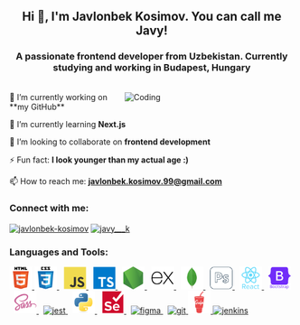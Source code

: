<h2 align="center">Hi 👋, I'm Javlonbek Kosimov. You can call me Javy!</h2>
<h3 align="center">A passionate frontend developer from Uzbekistan. Currently studying and working in Budapest, Hungary</h3>
<div>&nbsp;</div>
<div>
  <img align="right" alt="Coding" width="300"   src="https://media.giphy.com/media/qgQUggAC3Pfv687qPC/giphy.gif"> 
🔭 I’m currently working on **my GitHub**

🌱 I’m currently learning **Next.js**

👯 I’m looking to collaborate on **frontend development**

⚡ Fun fact: **I look younger than my actual age :)**

📫 How to reach me: **javlonbek.kosimov.99@gmail.com**


<h3 align="left">Connect with me:</h3>
<p align="left">
<a href="https://linkedin.com/in/javlonbek-kosimov" target="blank"><img align="center" src="https://raw.githubusercontent.com/rahuldkjain/github-profile-readme-generator/master/src/images/icons/Social/linked-in-alt.svg" alt="javlonbek-kosimov" height="30" width="40" /></a>
<a href="https://instagram.com/javy___k" target="blank"><img align="center" src="https://raw.githubusercontent.com/rahuldkjain/github-profile-readme-generator/master/src/images/icons/Social/instagram.svg" alt="javy___k" height="30" width="40" /></a>
</p>
<h3 align="left">Languages and Tools:</h3>
<p align="left"> 
  <a href="https://www.w3.org/html/" target="_blank" rel="noreferrer"> 
    <img src="https://raw.githubusercontent.com/devicons/devicon/master/icons/html5/html5-original-wordmark.svg" alt="html5" width="40" height="40"/> 
  </a> 
  <a href="https://www.w3schools.com/css/" target="_blank" rel="noreferrer"> 
    <img src="https://raw.githubusercontent.com/devicons/devicon/master/icons/css3/css3-original-wordmark.svg" alt="css3" width="40" height="40"/> 
  </a> 
  &nbsp; 
  <a href="https://developer.mozilla.org/en-US/docs/Web/JavaScript" target="_blank" rel="noreferrer"> 
    <img src="https://raw.githubusercontent.com/devicons/devicon/master/icons/javascript/javascript-original.svg" alt="javascript" width="40" height="40"/> 
  </a> 
  &nbsp; 
  <a href="https://www.typescriptlang.org/" target="_blank" rel="noreferrer"> 
    <img src="https://raw.githubusercontent.com/devicons/devicon/master/icons/typescript/typescript-original.svg" alt="typescript" width="40" height="40"/> 
  </a>
  &nbsp;
  <a href="https://www.nodejs.org/en" target="_blank" rel="noreferrer"> 
    <img src="https://raw.githubusercontent.com/devicons/devicon/master/icons/nodejs/nodejs-original.svg" alt="nodejs" width="40" height="40"/> 
  </a>
  &nbsp;
  <a href="https://expressjs.com/" target="_blank" rel="noopener noreferrer"> 
    <img src="https://raw.githubusercontent.com/devicons/devicon/master/icons/express/express-original.svg" alt="expressjs" width="40" height="40"/> 
  </a>
  &nbsp;
  <a href="https://www.mongodb.com/" target="_blank" rel="noopener noreferrer">
    <img src="https://raw.githubusercontent.com/devicons/devicon/master/icons/mongodb/mongodb-original.svg" alt="MongoDB" width="40" height="40"/> 
  </a>
  &nbsp;
  <a href="https://www.photoshop.com/en" target="_blank" rel="noreferrer"> 
    <img src="https://raw.githubusercontent.com/devicons/devicon/master/icons/photoshop/photoshop-line.svg" alt="photoshop" width="40" height="40"/> 
  </a> 
  &nbsp;
  <a href="https://reactjs.org/" target="_blank" rel="noreferrer"> 
    <img src="https://raw.githubusercontent.com/devicons/devicon/master/icons/react/react-original-wordmark.svg" alt="react" width="40" height="40"/> 
  </a>
  &nbsp; 
  <a href="https://getbootstrap.com" target="_blank" rel="noreferrer"> 
    <img src="https://raw.githubusercontent.com/devicons/devicon/master/icons/bootstrap/bootstrap-plain-wordmark.svg" alt="bootstrap" width="40" height="40"/> 
  </a> 
  &nbsp;
  <a href="https://sass-lang.com" target="_blank" rel="noreferrer"> 
    <img src="https://raw.githubusercontent.com/devicons/devicon/master/icons/sass/sass-original.svg" alt="sass" width="40" height="40"/> 
  </a> 
  &nbsp;
  <a href="https://jestjs.io" target="_blank" rel="noreferrer"> 
    <img src="https://www.vectorlogo.zone/logos/jestjsio/jestjsio-icon.svg" alt="jest" width="40" height="40"/> 
  </a> 
  &nbsp;
  <a href="https://www.python.org/" target="_blank" rel="noopener noreferrer">
    <img src="https://raw.githubusercontent.com/devicons/devicon/master/icons/python/python-original.svg" alt="Python" width="40" height="40"/> 
  </a>
  &nbsp;
  <a href="https://www.selenium.dev/" target="_blank" rel="noopener noreferrer">
    <img src="https://raw.githubusercontent.com/devicons/devicon/master/icons/selenium/selenium-original.svg" alt="Selenium" width="40" height="40"/> 
  </a>
  &nbsp;  
  <a href="https://www.figma.com/" target="_blank" rel="noreferrer"> 
    <img src="https://www.vectorlogo.zone/logos/figma/figma-icon.svg" alt="figma" width="40" height="40"/> 
  </a> 
  &nbsp; 
  <a href="https://git-scm.com/" target="_blank" rel="noreferrer"> 
    <img src="https://www.vectorlogo.zone/logos/git-scm/git-scm-icon.svg" alt="git" width="40" height="40"/> 
  </a> 

  <a href="https://gulpjs.com" target="_blank" rel="noreferrer"> 
    <img src="https://raw.githubusercontent.com/devicons/devicon/master/icons/gulp/gulp-plain.svg" alt="gulp" width="40" height="40"/> 
  </a> 

  <a href="https://www.jenkins.io" target="_blank" rel="noreferrer"> 
    <img src="https://www.vectorlogo.zone/logos/jenkins/jenkins-icon.svg" alt="jenkins" width="40" height="40"/> 
  </a> 
</p>
</div>




<!--
**javy99/javy99** is a ✨ _special_ ✨ repository because its `README.md` (this file) appears on your GitHub profile.

Here are some ideas to get you started:

- 🔭 I’m currently working on ...
- 🌱 I’m currently learning ...
- 👯 I’m looking to collaborate on ...
- 🤔 I’m looking for help with ...
- 💬 Ask me about ...
- 📫 How to reach me: ...
- 😄 Pronouns: ...
- ⚡️ Fun fact: ...
-->
